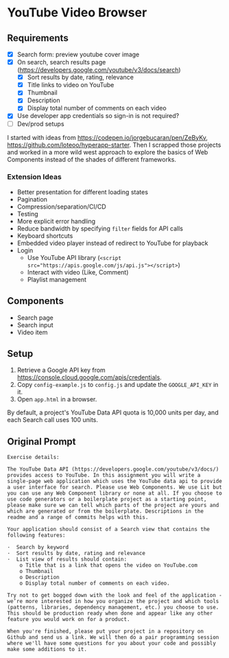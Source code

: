 # YouTube Video Browser

## Requirements

- [x] Search form: preview youtube cover image
- [x] On search, search results page  (https://developers.google.com/youtube/v3/docs/search)
  - [x] Sort results by date, rating, relevance
  - [x] Title links to video on YouTube
  - [x] Thumbnail
  - [x] Description
  - [x] Display total number of comments on each video
- [x] Use developer app credentials so sign-in is not required?
- [ ] Dev/prod setups

I started with ideas from https://codepen.io/jorgebucaran/pen/ZeByKv, https://github.com/loteoo/hyperapp-starter. Then I scrapped those projects and worked in a more wild west approach to explore the basics of Web Components instead of the shades of different frameworks.

### Extension Ideas

- Better presentation for different loading states
- Pagination
- Compression/separation/CI/CD
- Testing
- More explicit error handling
- Reduce bandwidth by specifying `filter` fields for API calls
- Keyboard shortcuts
- Embedded video player instead of redirect to YouTube for playback
- Login
  - Use YouTube API library (`<script src="https://apis.google.com/js/api.js"></script>`)
  - Interact with video (Like, Comment)
  - Playlist management


## Components

- Search page
- Search input
- Video item


## Setup

1. Retrieve a Google API key from https://console.cloud.google.com/apis/credentials.
1. Copy `config-example.js` to `config.js` and update the `GOOGLE_API_KEY` in it.
1. Open `app.html` in a browser.

By default, a project's YouTube Data API quota is 10,000 units per day, and each Search call uses 100 units.


## Original Prompt

```
Exercise details:

The YouTube Data API (https://developers.google.com/youtube/v3/docs/) provides access to YouTube. In this assignment you will write a single-page web application which uses the YouTube data api to provide a user interface for search. Please use Web Components. We use Lit but you can use any Web Component library or none at all. If you choose to use code generators or a boilerplate project as a starting point, please make sure we can tell which parts of the project are yours and which are generated or from the boilerplate. Descriptions in the readme and a range of commits helps with this.

Your application should consist of a Search view that contains the following features:

·  Search by keyword
·  Sort results by date, rating and relevance
·  List view of results should contain:
	o Title that is a link that opens the video on YouTube.com
	o Thumbnail
	o Description
	o Display total number of comments on each video.

Try not to get bogged down with the look and feel of the application - we’re more interested in how you organize the project and which tools (patterns, libraries, dependency management, etc.) you choose to use. This should be production ready when done and appear like any other feature you would work on for a product.

When you're finished, please put your project in a repository on Github and send us a link. We will then do a pair programming session where we'll have some questions for you about your code and possibly make some additions to it.
```
